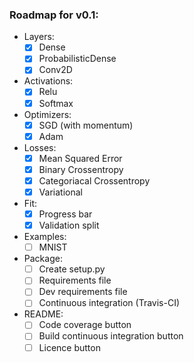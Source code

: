 ### Roadmap for v0.1:

- Layers:
    - [x] Dense
    - [x] ProbabilisticDense
    - [x] Conv2D
- Activations:
    - [x] Relu
    - [x] Softmax
- Optimizers:
    - [x] SGD (with momentum)
    - [x] Adam
- Losses:
    - [x] Mean Squared Error
    - [x] Binary Crossentropy
    - [x] Categoriacal Crossentropy
    - [x] Variational
- Fit:
    - [x] Progress bar
    - [x] Validation split
- Examples:
    - [ ] MNIST
- Package:
    - [ ] Create setup.py
    - [ ] Requirements file
    - [ ] Dev requirements file
    - [ ] Continuous integration (Travis-CI)
- README:
    - [ ] Code coverage button
    - [ ] Build continuous integration button
    - [ ] Licence button

